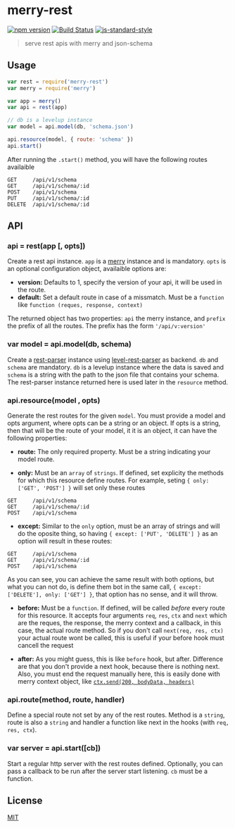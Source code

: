 # merry-rest
[![npm version](https://img.shields.io/npm/v/merry-rest.svg?style=flat-square)](https://www.npmjs.com/package/merry-rest) [![Build Status](https://img.shields.io/travis/YerkoPalma/merry-rest/master.svg?style=flat-square)](https://travis-ci.org/YerkoPalma/merry-rest) [![js-standard-style](https://img.shields.io/badge/code%20style-standard-brightgreen.svg?style=flat-square)](https://github.com/feross/standard)

> serve rest apis with merry and json-schema

## Usage

```js
var rest = require('merry-rest')
var merry = require('merry')

var app = merry()
var api = rest(app)

// db is a levelup instance
var model = api.model(db, 'schema.json')

api.resource(model, { route: 'schema' })
api.start()
```

After running the `.start()` method,  you will have the following routes 
availaible

```
GET     /api/v1/schema
GET     /api/v1/schema/:id
POST    /api/v1/schema
PUT     /api/v1/schema/:id
DELETE  /api/v1/schema/:id
```

## API

### api = rest(app [, opts])

Create a rest api instance. `app` is a [merry][merry] instance and is mandatory. `opts` 
is an optional configuration object, availaible options are:

- **version:**  Defaults to 1, specify the version of your api, it will be used 
in the route.
- **default:** Set a default route in case of a missmatch. Must be a `function` 
like `function (reques, response, context)`

The returned object has two properties: `api` the merry instance, and `prefix` 
the prefix of all the routes. The prefix has the form `'/api/v:version'`

### var model = api.model(db, schema)

Create a [rest-parser][rest-parser] instance using 
[level-rest-parser][level-rest-parser] as backend. `db` and `schema` are mandatory.
`db` is a levelup instance where the data is saved and `schema` is a string with 
the path to the json file that contains your schema. The rest-parser instance 
returned here is used later in the `resource` method.

### api.resource(model , opts)

Generate the rest routes for the given `model`. You must provide a model and 
opts argument, where opts can be a string or an object. If opts is a string, 
then that will be the route of your model, it it is an object, it can have the 
following properties:

- **route:** The only required property. Must be a string indicating your model 
route.

- **only:** Must be an `array` of `strings`. If defined, set explicity the 
methods for which this resource define routes. For example, seting 
`{ only: ['GET', 'POST'] }` will set only these routes

```
GET     /api/v1/schema
GET     /api/v1/schema/:id
POST    /api/v1/schema
```

- **except:** Similar to the `only` option, must be an array of strings and 
will do the oposite thing, so having `{ except: ['PUT', 'DELETE'] }` as an option 
will result in these routes:

```
GET     /api/v1/schema
GET     /api/v1/schema/:id
POST    /api/v1/schema
```

As you can see, you can achieve the same result with both options, but what you 
can not do, is define them bot in the same call, 
`{ except: ['DELETE'], only: ['GET'] }`, that option has no sense, and it will throw.

- **before:** Must be a `function`. If defined, will be called _before_ every 
route for this resource. It accepts four arguments `req`, `res`, `ctx` and `next` 
which are the reques, the response, the merry context and a callback, in this 
case, the actual route method. So if you don't call `next(req, res, ctx)` your 
actual route wont be called, this is useful if your before hook must cancell the 
request

- **after:** As you might guess, this is like `before` hook, but after. 
Difference are that you don't provide a next hook, because there is nothing 
next. Also, you must end the request manually here, this is easily done with 
merry context object, like [`ctx.send(200, bodyData, headers)`][send]

### api.route(method, route, handler)

Define a special route not set by any of the rest routes. Method is a `string`, 
route is also a `string` and handler a function like next in the hooks 
(with `req, res, ctx`).

### var server = api.start([cb])

Start a regular http server with the rest routes defined. Optionally, you can 
pass a callback to be run after the server start listening. `cb` must be a 
function.

## License
[MIT](/license)

[rest-parser]: https://github.com/karissa/node-rest-parser
[level-rest-parser]: https://github.com/karissa/level-rest-parser
[merry]: https://github.com/shipharbor/merry
[send]: https://github.com/shipharbor/merry#ctxsendstatuscode-data-headers
